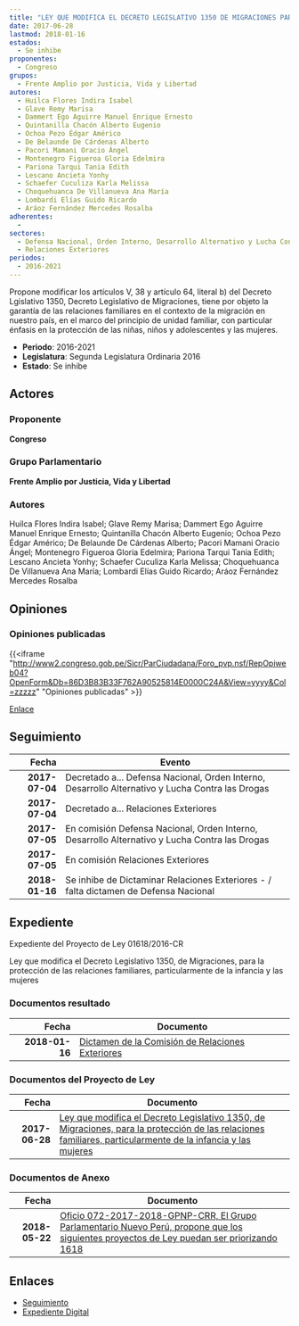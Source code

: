 ```yaml
---
title: "LEY QUE MODIFICA EL DECRETO LEGISLATIVO 1350 DE MIGRACIONES PARA LA PROTECCIÓN DE LAS RELACIONES FAMILIARES, PARTICULARMENTE DE LA INFANCIA Y LAS MUJERES"
date: 2017-06-28
lastmod: 2018-01-16
estados: 
  - Se inhibe
proponentes: 
  - Congreso
grupos: 
  - Frente Amplio por Justicia, Vida y Libertad
autores: 
  - Huilca Flores Indira Isabel
  - Glave Remy Marisa
  - Dammert Ego Aguirre Manuel Enrique Ernesto
  - Quintanilla Chacón Alberto Eugenio
  - Ochoa Pezo Édgar Américo
  - De Belaunde De Cárdenas Alberto
  - Pacori Mamani Oracio Ángel
  - Montenegro Figueroa Gloria Edelmira
  - Pariona Tarqui Tania Edith
  - Lescano Ancieta Yonhy
  - Schaefer Cuculiza Karla Melissa
  - Choquehuanca De Villanueva Ana María
  - Lombardi Elías Guido Ricardo
  - Aráoz Fernández Mercedes Rosalba
adherentes: 
  - 
sectores: 
  - Defensa Nacional, Orden Interno, Desarrollo Alternativo y Lucha Contra las Drogas
  - Relaciones Exteriores
periodos: 
  - 2016-2021
---
```


Propone modificar los artículos V, 38 y artículo 64, literal b) del Decreto Lgislativo 1350, Decreto Legislativo de Migraciones, tiene por objeto la garantía de las relaciones familiares en el contexto de la migración en nuestro país, en el marco del principio de unidad familiar, con particular énfasis en la protección de las niñas, niños y adolescentes y las mujeres.

- **Periodo**: 2016-2021
- **Legislatura**: Segunda Legislatura Ordinaria 2016
- **Estado**: Se inhibe

## Actores

### Proponente

**Congreso**

### Grupo Parlamentario

**Frente Amplio por Justicia, Vida y Libertad**

### Autores

Huilca Flores Indira Isabel; Glave Remy Marisa; Dammert Ego Aguirre Manuel Enrique Ernesto; Quintanilla Chacón Alberto Eugenio; Ochoa Pezo Édgar Américo; De Belaunde De Cárdenas Alberto; Pacori Mamani Oracio Ángel; Montenegro Figueroa Gloria Edelmira; Pariona Tarqui Tania Edith; Lescano Ancieta Yonhy; Schaefer Cuculiza Karla Melissa; Choquehuanca De Villanueva Ana María; Lombardi Elías Guido Ricardo; Aráoz Fernández Mercedes Rosalba


## Opiniones

### Opiniones publicadas

{{<iframe "http://www2.congreso.gob.pe/Sicr/ParCiudadana/Foro_pvp.nsf/RepOpiweb04?OpenForm&Db=86D3B83B33F762A90525814E0000C24A&View=yyyy&Col=zzzzz" "Opiniones publicadas" >}}

[Enlace](http://www2.congreso.gob.pe/Sicr/ParCiudadana/Foro_pvp.nsf/RepOpiweb04?OpenForm&Db=86D3B83B33F762A90525814E0000C24A&View=yyyy&Col=zzzzz)

## Seguimiento

| Fecha | Evento |
|------:|--------|
| **2017-07-04** | Decretado a... Defensa Nacional, Orden Interno, Desarrollo Alternativo y Lucha Contra las Drogas|
| **2017-07-04** | Decretado a... Relaciones Exteriores|
| **2017-07-05** | En comisión Defensa Nacional, Orden Interno, Desarrollo Alternativo y Lucha Contra las Drogas|
| **2017-07-05** | En comisión Relaciones Exteriores|
| **2018-01-16** | Se inhibe de Dictaminar Relaciones Exteriores - / falta dictamen de Defensa Nacional|


## Expediente

Expediente del Proyecto de Ley 01618/2016-CR

Ley que modifica el Decreto Legislativo 1350, de Migraciones, para la protección de las relaciones familiares, particularmente de la infancia y las mujeres


### Documentos resultado

| Fecha | Documento |
|------:|--------|
| **2018-01-16** | [Dictamen de la Comisión de Relaciones Exteriores](http://www.leyes.congreso.gob.pe/Documentos/2016_2021/Dictamenes/Proyectos_de_Ley/01618DC20MAY20180116.pdf) |

### Documentos del Proyecto de Ley

| Fecha | Documento |
|------:|--------|
| **2017-06-28** | [Ley que modifica el Decreto Legislativo 1350, de Migraciones, para la protección de las relaciones familiares, particularmente de la infancia y las mujeres](http://www.leyes.congreso.gob.pe/Documentos/2016_2021/Proyectos_de_Ley_y_de_Resoluciones_Legislativas/PL0161820170628..pdf) |

### Documentos de Anexo

| Fecha | Documento |
|------:|--------|
| **2018-05-22** | [Oficio 072-2017-2018-GPNP-CRR, El Grupo Parlamentario Nuevo Perú, propone que los siguientes proyectos de Ley puedan ser priorizando 1618](http://www.leyes.congreso.gob.pe/Documentos/2016_2021/Oficios/Congresistas/OFICIO-072-2017-2018-GPNP-CR.pdf) |

## Enlaces 

- [Seguimiento](http://www2.congreso.gob.pehttp://www2.congreso.gob.pe/Sicr/TraDocEstProc/CLProLey2016.nsf/f7fff46988ca05b1052578e100829cc7/7a1414dcc28431850525815000563970?OpenDocument)
- [Expediente Digital](http://www2.congreso.gob.pehttp://www2.congreso.gob.pe/Sicr/TraDocEstProc/CLProLey2016.nsf/f7fff46988ca05b1052578e100829cc7/7a1414dcc28431850525815000563970?OpenDocument&Click=05257FB7005EB655.eb71d0cf91d8294e05256cdf006b5706/$Body/0.1C6C)
